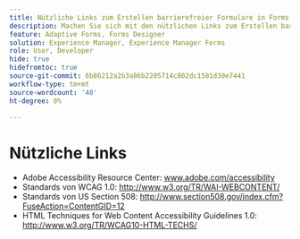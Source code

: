 ```yaml
---
title: Nützliche Links zum Erstellen barrierefreier Formulare in Forms Designer
description: Machen Sie sich mit den nützlichen Links zum Erstellen barrierefreier Formulare in Forms Designer vertraut.
feature: Adaptive Forms, Forms Designer
solution: Experience Manager, Experience Manager Forms
role: User, Developer
hide: true
hidefromtoc: true
source-git-commit: 6b86212a2b3a86b2205714c802dc1581d30e7441
workflow-type: tm+mt
source-wordcount: '48'
ht-degree: 0%

---
```



# Nützliche Links

* Adobe Accessibility Resource Center: www.adobe.com/accessibility
* Standards von WCAG 1.0: http://www.w3.org/TR/WAI-WEBCONTENT/
* Standards von US Section 508: http://www.section508.gov/index.cfm?FuseAction=ContentGID=12
* HTML Techniques for Web Content Accessibility Guidelines 1.0: http://www.w3.org/TR/WCAG10-HTML-TECHS/
